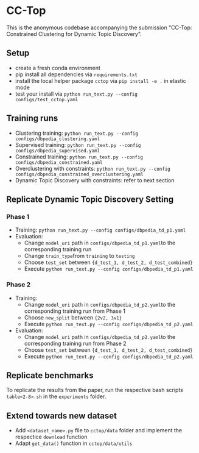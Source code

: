# CC-Top

This is the anonymous codebase accompanying the submission "CC-Top: Constrained Clustering for Dynamic Topic Discovery".

## Setup

* create a fresh conda environment  
* pip install all dependencies via `requirements.txt`
* install the local helper package `cctop` via `pip install -e .` in elastic mode
* test your install via `python run_text.py --config configs/test_cctop.yaml`

## Training runs

* Clustering training: `python run_text.py --config configs/dbpedia_clustering.yaml`
* Supervised training: `python run_text.py --config configs/dbpedia_supervised.yaml`
* Constrained training: `python run_text.py --config configs/dbpedia_constrained.yaml`
* Overclustering with constraints: `python run_text.py --config configs/dbpedia_constrained_overclustering.yaml`
* Dynamic Topic Discovery with constraints: refer to next section

## Replicate Dynamic Topic Discovery Setting

### Phase 1

* Training: `python run_text.py --config configs/dbpedia_td_p1.yaml`
* Evaluation: 
    * Change `model_uri` path in `configs/dbpedia_td_p1.yaml`to the corresponding training run
    * Change `train_type`from `training` to `testing`
    * Choose `test_set` between `{d_test_1, d_test_2, d_test_combined}`
    * Execute `python run_text.py --config configs/dbpedia_td_p1.yaml`

### Phase 2

* Training:
    * Change `model_uri` path in `configs/dbpedia_td_p2.yaml`to the corresponding training run from Phase 1
    * Choose `new_split` between `{2v2, 3v1}`
    * Execute `python run_text.py --config configs/dbpedia_td_p2.yaml`
* Evaluation: 
    * Change `model_uri` path in `configs/dbpedia_td_p2.yaml`to the corresponding training run from Phase 2
    * Choose `test_set` between `{d_test_1, d_test_2, d_test_combined}`
    * Execute `python run_text.py --config configs/dbpedia_td_p2.yaml`

## Replicate benchmarks

To replicate the results from the paper, run the respective bash scripts `table<2-8>.sh` in the `experiments` folder. 

## Extend towards new dataset

* Add `<dataset_name>.py` file to `cctop/data` folder and implement the respectice `download` function
* Adapt `get_data()` function in `cctop/data/utils`
